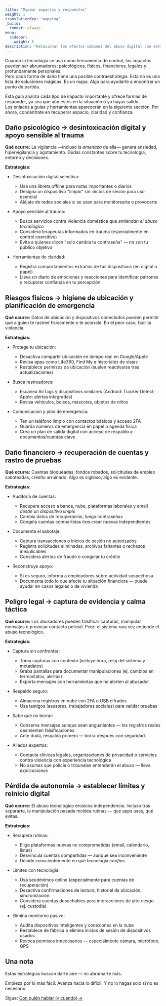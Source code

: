 ```yaml
---
title: "Mapear impactos y respuestas"
weight: 1
translationKey: "mapping"
_build:
  render: always
menu:
  sidebar:
    weight: 5
description: "Relacionar los efectos comunes del abuso digital con estrategias realistas para recuperar el control."
---
```


Cuando la tecnología se usa como herramienta de control, los impactos pueden ser abrumadores: psicológicos, físicos, financieros, legales y profundamente personales.  
Pero cada forma de daño tiene una posible contraestrategia. Esta no es una lista de soluciones mágicas. Es un mapa. Algo para ayudarte a encontrar un punto de partida.

Esta guía analiza cada tipo de impacto importante y ofrece formas de responder, ya sea que aún estés en la situación o ya hayas salido.  
Los enlaces a guías y herramientas aparecerán en la siguiente sección. Por ahora, concéntrate en recuperar espacio, claridad y confianza.

## Daño psicológico → desintoxicación digital y apoyo sensible al trauma

**Qué ocurre:** La vigilancia —incluso la *amenaza* de ella— genera ansiedad, hipervigilancia y agotamiento. Dudas constantes sobre tu tecnología, entorno y decisiones.

**Estrategias:**

- Desintoxicación digital selectiva:
  - Usa una libreta offline para notas importantes o diarios
  - Designa un dispositivo "limpio" sin inicios de sesión para uso esencial
  - Aléjate de redes sociales si se usan para monitorearte o provocarte

- Apoyo sensible al trauma:
  - Busca servicios contra violencia doméstica que *entiendan el abuso tecnológico*  
  - Considera terapeutas informados en trauma (especialmente en control coercitivo)
  - Evita a quienes dicen "solo cambia tu contraseña" — no son tu público objetivo

- Herramientas de claridad:
  - Registra comportamientos extraños de tus dispositivos (en digital o papel)
  - Lleva un diario de emociones y reacciones para identificar patrones y recuperar confianza en tu percepción

## Riesgos físicos → higiene de ubicación y planificación de emergencia

**Qué ocurre:** Datos de ubicación y dispositivos conectados pueden permitir que alguien te rastree físicamente o te acorrale. En el peor caso, facilita violencia.

**Estrategias:**

- Protege tu ubicación:
  - Desactiva compartir ubicación en tiempo real en Google/Apple  
  - Revisa apps como Life360, Find My e historiales de viajes  
  - Restablece permisos de ubicación (suelen reactivarse tras actualizaciones)

- Busca rastreadores:
  - Escanea AirTags y dispositivos similares (Android: Tracker Detect; Apple: alertas integradas)
  - Revisa vehículos, bolsos, mascotas, objetos de niños

- Comunicación y plan de emergencia:
  - Ten un teléfono limpio con contactos básicos y acceso 2FA  
  - Guarda números de emergencia en papel o agenda física  
  - Crea un plan de salida digital con acceso de respaldo a documentos/cuentas clave

## Daño financiero → recuperación de cuentas y rastro de pruebas

**Qué ocurre:** Cuentas bloqueadas, fondos robados, solicitudes de empleo saboteadas, crédito arruinado. Algo es sigiloso; algo es evidente.

**Estrategias:**

- Auditoría de cuentas:
  - Recupera acceso a banca, nube, plataformas laborales y email *desde un dispositivo limpio*  
  - Cambia datos de recuperación, luego contraseñas  
  - Congela cuentas compartidas *tras* crear nuevas independientes  

- Documenta el sabotaje:
  - Captura transacciones o inicios de sesión no autorizados  
  - Registra solicitudes eliminadas, archivos faltantes o rechazos inexplicables  
  - Considera alertas de fraude o congelar tu crédito  

- Reconstruye apoyo:
  - Si es seguro, informa a empleadores sobre actividad sospechosa  
  - Documenta todo lo que afecte tu situación financiera — puede ayudar en casos legales o de vivienda  

## Peligro legal → captura de evidencia y calma táctica

**Qué ocurre:** Los abusadores pueden falsificar capturas, manipular mensajes o provocar contacto policial. Peor: el sistema rara vez entiende el abuso tecnológico.

**Estrategias:**

- Captura sin confrontar:
  - Toma capturas con contexto (incluye hora, reloj del sistema y metadatos)  
  - Graba pantallas para documentar manipulaciones (ej. cambios en termostatos, alertas)  
  - Exporta mensajes con herramientas que no alerten al abusador  

- Respaldo seguro:
  - Almacena registros en nube con 2FA o USB cifrados  
  - Usa testigos (asesores, trabajadores sociales) para validar pruebas  

- Sabe qué *no* borrar:
  - Conserva mensajes aunque sean angustiantes — los registros reales desmienten falsificaciones.  
  - Ante duda, respalda primero — borra después con seguridad.  

- Aliados expertos:
  - Contacta clínicas legales, organizaciones de privacidad o servicios contra violencia con experiencia tecnológica  
  - No asumas que policía o tribunales entenderán el abuso — lleva *explicaciones*  

## Pérdida de autonomía → establecer límites y reinicio digital

**Qué ocurre:** El abuso tecnológico erosiona independencia. Incluso tras separarte, la manipulación pasada moldea rutinas — qué apps usas, qué evitas.

**Estrategias:**

- Recupera rutinas:
  - Elige plataformas nuevas no comprometidas (email, calendario, listas)  
  - Desvincula cuentas compartidas — aunque sea inconveniente  
  - Decide conscientemente en qué tecnología *confías*  

- Límites con tecnología:
  - Usa seudónimos online (especialmente para cuentas de recuperación)  
  - Desactiva confirmaciones de lectura, historial de ubicación, sincronización  
  - Considera cuentas desechables para interacciones de alto riesgo (ej. custodia)  

- Elimina monitoreo pasivo:
  - Audita dispositivos inteligentes y conexiones en la nube  
  - Restablece de fábrica o elimina inicios de sesión de dispositivos usados  
  - Revoca permisos innecesarios — especialmente cámara, micrófono, GPS  

## Una nota

Estas estrategias buscan darte aire — no abrumarte más.  

Empieza por lo más fácil. Avanza hacia lo difícil. Y no lo hagas solo si no es necesario.  

Sigue: [Con quién hablar (y cuándo) →](/docs/take-back-power/who)

